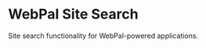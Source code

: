 WebPal Site Search
==================

Site search functionality for WebPal-powered applications.

 